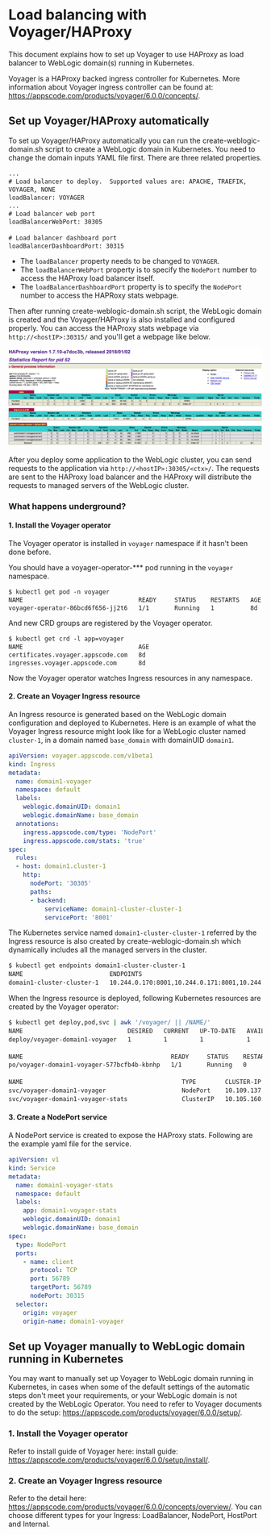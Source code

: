 # Load balancing with Voyager/HAProxy

This document explains how to set up Voyager to use HAProxy as load balancer to WebLogic domain(s) running in Kubernetes.

Voyager is a HAProxy backed ingress controller for Kubernetes. More information about Voyager ingress controller can be found at: https://appscode.com/products/voyager/6.0.0/concepts/.

## Set up Voyager/HAProxy automatically
To set up Voyager/HAProxy automatically you can run the create-weblogic-domain.sh script to create a WebLogic domain in Kubernetes. You need to change the domain inputs YAML file first. There are three related properties. 

```
...
# Load balancer to deploy.  Supported values are: APACHE, TRAEFIK, VOYAGER, NONE
loadBalancer: VOYAGER
...
# Load balancer web port
loadBalancerWebPort: 30305

# Load balancer dashboard port
loadBalancerDashboardPort: 30315
```

* The `loadBalancer` property needs to be changed to `VOYAGER`. 
* The `loadBalancerWebPort` property is to specify the `NodePort` number to access the HAProxy load balancer itself.
* The `loadBalancerDashboardPort` property is to specify the `NodePort` number to access the HAPRoxy stats webpage.

Then after running create-weblogic-domain.sh script, the WebLogic domain is created and the Voyager/HAProxy is also installed and configured properly.
You can access the HAProxy stats webpage via `http://<hostIP>:30315/` and you'll get a webpage like below.

![HAProxy stats](images/haproxy-stats.png)

After you deploy some application to the WebLogic cluster, you can send requests to the application via `http://<hostIP>:30305/<ctx>/`. The requests are sent to the HAProxy load balancer and the HAProxy will distribute the requests to managed servers of the WebLogic cluster.

### What happens underground?
#### 1. Install the Voyager operator
The Voyager operator is installed in `voyager` namespace if it hasn't been done before.

You should have a voyager-operator-*** pod running in the `voyager` namespace.
```
$ kubectl get pod -n voyager
NAME                                READY     STATUS    RESTARTS   AGE
voyager-operator-86bcd6f656-jj2t6   1/1       Running   1          8d
```
And new CRD groups are registered by the Voyager operator.
```
$ kubectl get crd -l app=voyager
NAME                                AGE
certificates.voyager.appscode.com   8d
ingresses.voyager.appscode.com      8d
```
Now the Voyager operator watches Ingress resources in any namespace. 

#### 2. Create an Voyager Ingress resource
An Ingress resource is generated based on the WebLogic domain configuration and deployed to Kubernetes. Here is an example of what the Voyager Ingress resource might look like for a WebLogic cluster named `cluster-1`, in a domain named `base_domain` with domainUID `domain1`.

```yaml
apiVersion: voyager.appscode.com/v1beta1
kind: Ingress
metadata:
  name: domain1-voyager
  namespace: default
  labels:
    weblogic.domainUID: domain1
    weblogic.domainName: base_domain
  annotations:
    ingress.appscode.com/type: 'NodePort'
    ingress.appscode.com/stats: 'true'
spec:
  rules:
  - host: domain1.cluster-1
    http:
      nodePort: '30305'
      paths:
      - backend:
          serviceName: domain1-cluster-cluster-1
          servicePort: '8001'
```

The Kubernetes service named `domain1-cluster-cluster-1` referred by the Ingress resource is also created by create-weblogic-domain.sh which dynamically includes all the managed servers in the cluster.

```bash
$ kubectl get endpoints domain1-cluster-cluster-1 
NAME                        ENDPOINTS                                               AGE
domain1-cluster-cluster-1   10.244.0.170:8001,10.244.0.171:8001,10.244.0.172:8001   2d
```
When the Ingress resource is deployed, following Kubernetes resources are created by the Voyager operator:
```bash
$ kubectl get deploy,pod,svc | awk '/voyager/ || /NAME/'
NAME                             DESIRED   CURRENT   UP-TO-DATE   AVAILABLE   AGE
deploy/voyager-domain1-voyager   1         1         1            1           1d

NAME                                         READY     STATUS    RESTARTS   AGE
po/voyager-domain1-voyager-577bcfb4b-kbnhp   1/1       Running   0          1d

NAME                                            TYPE        CLUSTER-IP       EXTERNAL-IP   PORT(S)           AGE
svc/voyager-domain1-voyager                     NodePort    10.109.137.41    <none>        80:30305/TCP      1d
svc/voyager-domain1-voyager-stats               ClusterIP   10.105.160.124   <none>        56789/TCP         1d
```
#### 3. Create a NodePort service                                         
A NodePort service is created to expose the HAProxy stats. Following are the example yaml file for the service.                                                                  
```yaml                                                                
apiVersion: v1                                                         
kind: Service                                                          
metadata:                                                              
  name: domain1-voyager-stats                                          
  namespace: default                                                   
  labels:                                                              
    app: domain1-voyager-stats                                         
    weblogic.domainUID: domain1                                        
    weblogic.domainName: base_domain                                   
spec:                                                                  
  type: NodePort                                                       
  ports:                                                               
    - name: client                                                     
      protocol: TCP                                                    
      port: 56789                                                      
      targetPort: 56789                                                
      nodePort: 30315                                                  
  selector:                                                            
    origin: voyager                                                    
    origin-name: domain1-voyager                                       
```                                                                    
                                                                       
## Set up Voyager manually to WebLogic domain running in Kubernetes
You may want to manually set up Voyager to WebLogic domain running in Kubernetes, in cases when some of the default settings of the automatic steps don't meet your requirements, or your WebLogic domain is not created by the WebLogic Operator.
You need to refer to Voyager documents to do the setup: https://appscode.com/products/voyager/6.0.0/setup/.
### 1. Install the Voyager operator
Refer to install guide of Voyager here: install guide: https://appscode.com/products/voyager/6.0.0/setup/install/.
### 2. Create an Voyager Ingress resource
Refer to the detail here: https://appscode.com/products/voyager/6.0.0/concepts/overview/. You can choose different types for your Ingress: LoadBalancer, NodePort, HostPort and Internal.

